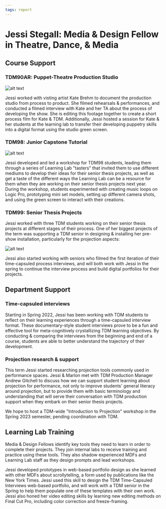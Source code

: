 ```yaml
---
tags: report
---
```


# Jessi Stegall: Media & Design Fellow in Theatre, Dance, & Media

## Course Support

### TDM90AR: Puppet-Theatre Production Studio

![alt text](https://files.slack.com/files-pri/T0HTW3H0V-F04DW2S5GFJ/greenscreen-1_360.gif?pub_secret=5d8af94002)

Jessi worked with visting artist Kate Brehm to document the production studio from process to product. She filmed rehearsals & performances, and conducted a filmed interview with Kate and her TA about the process of developing the show. She is editing this footage together to create a short process film for Kate & TDM. Additionally, Jessi hosted a session for Kate & her students at the learning lab to transfer their developing puppetry skills into a digital format using the studio green screen.


### TDM98: Junior Capstone Tutorial

![alt text](https://files.slack.com/files-pri/T0HTW3H0V-F04AYEJHRB2/20221103_gif5_360.gif?pub_secret=eaee608fcd)

Jessi developed and led a workshop for TDM98 students, leading them through a series of Learning Lab "tasters" that invited them to use different mediums to develop their ideas for their senior thesis projects, as well as get a taste of the different ways the Learning Lab can be a resource for them when they are working on their senior thesis projects next year. During the workshop, students experimented with creating music loops on Logic Pro, prototyping mini set models, setting up different camera shots, and using the green screen to interact with their creations.


### TDM99: Senior Thesis Projects
    
Jessi worked with three TDM students working on their senior thesis projects at different stages of their process. One of her biggest projects of the term was supporting a TDM senior in designing & installing her pre-show installation, particularly for the projection aspects:
    
![alt text](https://files.slack.com/files-pri/T0HTW3H0V-F0484MNCW2C/ezgif.com-gif-maker__54_.gif?pub_secret=0bc658fe81)


    
Jessi also started working with seniors who filmed the first iteration of their time-capsuled process interviews, and will both work with Jessi in the spring to continue the interview process and build digital portfolios for their projects. 

## Department Support

### Time-capsuled interviews
    
Starting in Spring 2022, Jessi has been working with TDM students to reflect on their learning experiences through a time-capsuled interview format. These documentary-style student interviews prove to be a fun and effective tool for meta-cognitively crystallizing TDM learning objectives. By conducting & comparing the interviews from the beginning and end of a course, students are able to better understand the trajectory of their development.


### Projection research & support
    
This term Jessi started researching projection tools commonly used in performance spaces. Jessi & Marlon met with TDM Production Manager Andrew Gitchell to discuss how we can support student learning about projection for performance, not only to improve students' general literacy around projection, but to provide them with basic terminology and understanding that will serve their conversation with TDM production support when they embark on their senior thesis projects. 
    
We hope to host a TDM-wide "Introduction to Projection" workshop in the Spring 2023 semester, pending coordination with TDM. 
    


## Learning Lab Training


Media & Design Fellows identify key tools they need to learn in order to complete their projects. They join internal labs to receive training and practice using these tools. They also shadow experienced MDFs and Learning Lab staff as they design prompts and lead workshops. 

Jessi developed prototypes in web-based portfolio design as she learned with other MDFs about scrollytelling, a form used by publications like the New York Times. Jessi used this skill to design the TDM Time-Capsuled Interviews web-based portfolio, and will work with a TDM senior in the Spring to help them populate one of these templates with their own work. Jessi also honed her video editing skills by learning new editing methods on Final Cut Pro, including color correction and freeze-framing. 